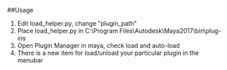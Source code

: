 
##Usage
1. Edit load_helper.py, change "plugin_path"
2. Place load_helper.py in C:\Program Files\Autodesk\Maya2017\bin\plug-ins
3. Open Plugin Manager in maya, check load and auto-load
4. There is a new item for load/unload your particular plugin in the menubar

